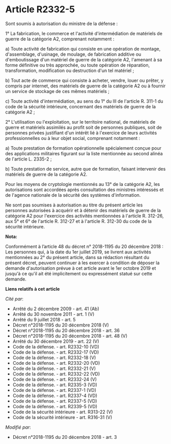 # Article R2332-5

Sont soumis à autorisation du ministre de la défense :

1° La fabrication, le commerce et l'activité d'intermédiation de matériels de guerre de la catégorie A2, comprenant
notamment :

a) Toute activité de fabrication qui consiste en une opération de montage, d'assemblage, d'usinage, de moulage, de
fabrication additive ou d'emboutissage d'un matériel de guerre de la catégorie A2, l'amenant à sa forme définitive ou très
approchée, ou toute opération de réparation, transformation, modification ou destruction d'un tel matériel ;

b) Tout acte de commerce qui consiste à acheter, vendre, louer ou prêter, y compris par internet, des matériels de guerre de
la catégorie A2 ou à fournir un service de stockage de ces mêmes matériels ;

c) Toute activité d'intermédiation, au sens du 1° du III de l'article R. 311-1 du code de la sécurité intérieure, concernant
des matériels de guerre de la catégorie A2 ;

2° L'utilisation ou l'exploitation, sur le territoire national, de matériels de guerre et matériels assimilés au profit soit
de personnes publiques, soit de personnes privées justifiant d'un intérêt lié à l'exercice de leurs activités
professionnelles ou à leur objet social, comprenant notamment :

a) Toute prestation de formation opérationnelle spécialement conçue pour des applications militaires figurant sur la liste
mentionnée au second alinéa de l'article L. 2335-2 ;

b) Toute prestation de service, autre que de formation, faisant intervenir des matériels de guerre de la catégorie A2.

Pour les moyens de cryptologie mentionnés au 13° de la catégorie A2, les autorisations sont accordées après consultation des
ministres intéressés et de l'agence nationale de la sécurité des systèmes d'information.

Ne sont pas soumises à autorisation au titre du présent article les personnes autorisées à acquérir et à détenir des
matériels de guerre de la catégorie A2 pour l'exercice des activités mentionnées à l'article R. 312-26, aux 5° et 6° de
l'article R. 312-27 et à l'article R. 312-30 du code de la sécurité intérieure.

**Nota:**

Conformément à l’article 48 du décret n° 2018-1195 du 20 décembre 2018 : Les personnes qui, à la date du 1er juillet 2019, se
livrent aux activités mentionnées au 2° du présent article, dans sa rédaction résultant du présent décret, peuvent continuer
à les exercer à condition de déposer la demande d'autorisation prévue à cet article avant le 1er octobre 2019 et jusqu'à ce
qu'il ait été implicitement ou expressément statué sur cette demande.

**Liens relatifs à cet article**

_Cité par_:

  - Arrêté du 2 décembre 2009 - art. 41 (Ab)
  - Arrêté du 30 novembre 2011 - art. 1 (V)
  - Arrêté du 9 juillet 2018 - art. 5
  - Décret n°2018-1195 du 20 décembre 2018 (V)
  - Décret n°2018-1195 du 20 décembre 2018 - art. 36
  - Décret n°2018-1195 du 20 décembre 2018 - art. 48 (V)
  - Arrêté du 30 décembre 2019 - art. 22 (V)
  - Code de la défense. - art. R2332-10 (VD)
  - Code de la défense. - art. R2332-17 (VD)
  - Code de la défense. - art. R2332-18 (V)
  - Code de la défense. - art. R2332-20 (VD)
  - Code de la défense. - art. R2332-21 (V)
  - Code de la défense. - art. R2332-22 (VD)
  - Code de la défense. - art. R2332-24 (V)
  - Code de la défense. - art. R2335-3 (VD)
  - Code de la défense. - art. R2337-1 (VD)
  - Code de la défense. - art. R2337-4 (VD)
  - Code de la défense. - art. R2337-5 (VD)
  - Code de la défense. - art. R2339-5 (VD)
  - Code de la sécurité intérieure - art. R313-22 (V)
  - Code de la sécurité intérieure - art. R316-31 (V)

_Modifié par_:

  - Décret n°2018-1195 du 20 décembre 2018 - art. 3
